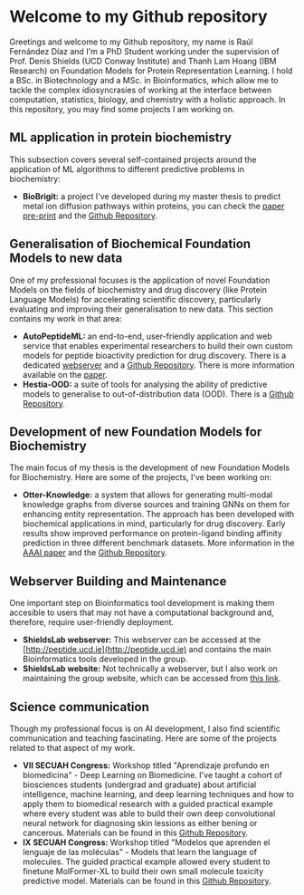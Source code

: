 # Welcome to my Github repository

Greetings and welcome to my Github repository, my name is Raúl Fernández Díaz and I'm a PhD Student working under the supervision of Prof. Denis Shields (UCD Conway Institute) and Thanh Lam Hoang (IBM Research) on Foundation Models for Protein Representation Learning. I hold a BSc. in Biotechnology and a MSc. in Bioinformatics, which allow me to tackle the complex idiosyncrasies of working at the interface between computation, statistics, biology, and chemistry with a holistic approach. In this repository, you may find some projects I am working on. 

## ML application in protein biochemistry

This subsection covers several self-contained projects around the application of ML algorithms to different predictive problems in biochemistry:

- **BioBrigit:** a project I've developed during my master thesis to predict metal ion diffusion pathways within proteins, you can check the [paper pre-print]() and the [Github Repository](https://github.com/insilichem/BioBrigit).


##  Generalisation of Biochemical Foundation Models to new data

One of my professional focuses is the application of novel Foundation Models on the fields of biochemistry and drug discovery (like Protein Language Models) for accelerating scientific discovery, particularly evaluating and improving their generalisation to new data. This section contains my work in that area:

- **AutoPeptideML:** an end-to-end, user-friendly application and web service that enables experimental researchers to build their own custom models for peptide bioactivity prediction for drug discovery. There is a dedicated [webserver](http://peptide.ucd.ie/AutoPeptideML) and a [Github Repository](https://github.com/IBM/AutoPeptideML). There is more information available on the [paper](https://doi.org/10.1093/bioinformatics/btae555).
- **Hestia-OOD:** a suite of tools for analysing the ability of predictive models to generalise to out-of-distribution data (OOD). There is a [Github Repository](https://github.com/IBM/Hestia-OOD).


## Development of new Foundation Models for Biochemistry

The main focus of my thesis is the development of new Foundation Models for Biochemistry. Here are some of the projects, I've been working on:

- **Otter-Knowledge:** a system that allows for generating multi-modal knowledge graphs from diverse sources and training GNNs on them for enhancing entity representation. The approach has been developed with biochemical applications in mind, particularly for drug discovery. Early results show improved performance on protein-ligand binding affinity prediction in three different benchmark datasets. More information in the [AAAI paper](https://arxiv.org/abs/2306.12802) and the [Github Repository](https://github.com/IBM/otter-knowledge).


## Webserver Building and Maintenance

One important step on Bioinformatics tool development is making them accesible to users that may not have a computational background and, therefore, require user-friendly deployment.

- **ShieldsLab webserver:** This webserver can be accessed at the [http://peptide.ucd.ie](http://peptide.ucd.ie) and contains the main Bioinformatics tools developed in the group.
- **ShieldsLab website:** Not technically a webserver, but I also work on maintaining the group website, which can be accessed from [this link](https://shields-lab.github.io/shieldslab/).

## Science communication

Though my professional focus is on AI development, I also find scientific communication and teaching fascinating. Here are some of the projects related to that aspect of my work.

- **VII SECUAH Congress:** Workshop titled "Aprendizaje profundo en biomedicina" - Deep Learning on Biomedicine. I've taught a cohort of biosciences students (undergrad and graduate) about artificial intelligence, machine learning, and deep learning techniques and how to apply them to biomedical research with a guided practical example where every student was able to build their own deep convolutional neural network for diagnosing skin lessions as either bening or cancerous. Materials can be found in this [Github Repository](https://github.com/RaulFD-creator/SECUAH).
- **IX SECUAH Congress:** Workshop titled "Modelos que aprenden el lenguaje de las moléculas" - Models that learn the language of molecules. The guided practical example allowed every student to finetune MolFormer-XL to build their own small molecule toxicity predictive model. Materials can be found in this [Github Repository](https://github.com/RaulFD-creator/SECUAH).


